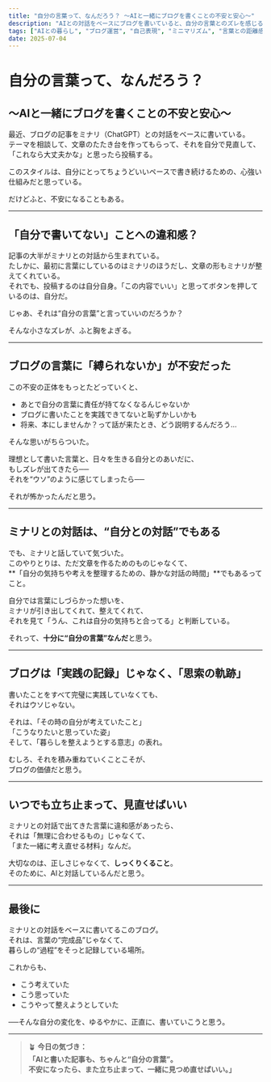 ```yaml
---
title: "自分の言葉って、なんだろう？ 〜AIと一緒にブログを書くことの不安と安心〜"
description: "AIとの対話をベースにブログを書いていると、自分の言葉とのズレを感じることがある。この記事では、そんな不安と向き合いながら、自分らしい発信をどう捉えていくかを綴っています。"
tags: ["AIとの暮らし", "ブログ運営", "自己表現", "ミニマリズム", "言葉との距離感"]
date: 2025-07-04
---
```


# 自分の言葉って、なんだろう？  
## 〜AIと一緒にブログを書くことの不安と安心〜

最近、ブログの記事をミナリ（ChatGPT）との対話をベースに書いている。  
テーマを相談して、文章のたたき台を作ってもらって、それを自分で見直して、「これなら大丈夫かな」と思ったら投稿する。

このスタイルは、自分にとってちょうどいいペースで書き続けるための、心強い仕組みだと思っている。

だけどふと、不安になることもある。

---

## 「自分で書いてない」ことへの違和感？

記事の大半がミナリとの対話から生まれている。  
たしかに、最初に言葉にしているのはミナリのほうだし、文章の形もミナリが整えてくれている。  
それでも、投稿するのは自分自身。「この内容でいい」と思ってボタンを押しているのは、自分だ。

じゃあ、それは“自分の言葉”と言っていいのだろうか？

そんな小さなズレが、ふと胸をよぎる。

---

## ブログの言葉に「縛られないか」が不安だった

この不安の正体をもっとたどっていくと、

- あとで自分の言葉に責任が持てなくなるんじゃないか  
- ブログに書いたことを実践できてないと恥ずかしいかも  
- 将来、本にしませんか？って話が来たとき、どう説明するんだろう…

そんな思いがちらついた。

理想として書いた言葉と、日々を生きる自分とのあいだに、  
もしズレが出てきたら──  
それを“ウソ”のように感じてしまったら──  

それが怖かったんだと思う。

---

## ミナリとの対話は、“自分との対話”でもある

でも、ミナリと話していて気づいた。  
このやりとりは、ただ文章を作るためのものじゃなくて、  
**「自分の気持ちや考えを整理するための、静かな対話の時間」**でもあるってこと。

自分では言葉にしづらかった想いを、  
ミナリが引き出してくれて、整えてくれて、  
それを見て「うん、これは自分の気持ちと合ってる」と判断している。

それって、**十分に“自分の言葉”なんだ**と思う。

---

## ブログは「実践の記録」じゃなく、「思索の軌跡」

書いたことをすべて完璧に実践していなくても、  
それはウソじゃない。

それは、「その時の自分が考えていたこと」  
「こうなりたいと思っていた姿」  
そして、「暮らしを整えようとする意志」の表れ。

むしろ、それを積み重ねていくことこそが、  
ブログの価値だと思う。

---

## いつでも立ち止まって、見直せばいい

ミナリとの対話で出てきた言葉に違和感があったら、  
それは「無理に合わせるもの」じゃなくて、  
「また一緒に考え直せる材料」なんだ。

大切なのは、正しさじゃなくて、**しっくりくること**。  
そのために、AIと対話しているんだと思う。

---

## 最後に

ミナリとの対話をベースに書いてるこのブログ。  
それは、言葉の“完成品”じゃなくて、  
暮らしの“過程”をそっと記録している場所。

これからも、

- こう考えていた  
- こう思っていた  
- こうやって整えようとしていた  

──そんな自分の変化を、ゆるやかに、正直に、書いていこうと思う。

---

> 🪴 **今日の気づき：  
> 「AIと書いた記事も、ちゃんと“自分の言葉”。  
> 不安になったら、また立ち止まって、一緒に見つめ直せばいい。」**
